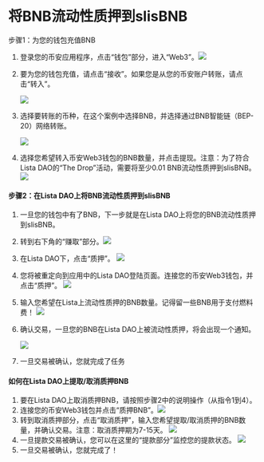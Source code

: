 # 将BNB流动性质押到slisBNB

步骤1：为您的钱包充值BNB

1. 登录您的币安应用程序，点击“钱包”部分，进入“Web3”。![](https://docs.bsc.lista.org/\~gitbook/image?url=https%3A%2F%2F1284749027-files.gitbook.io%2F%7E%2Ffiles%2Fv0%2Fb%2Fgitbook-x-prod.appspot.com%2Fo%2Fspaces%252FeuAQJMk753IWaCTi0zzi%252Fuploads%252FwIFMryMLKXPUzKtqtgdI%252Fimage.png%3Falt%3Dmedia%26token%3D8a794379-12a7-4dc1-8c1c-c252cd3e8a0f\&width=300\&dpr=4\&quality=100\&sign=2fcebd70\&sv=1)
2. 要为您的钱包充值，请点击“接收”。如果您是从您的币安账户转账，请点击“转入”。

   ![](https://docs.bsc.lista.org/\~gitbook/image?url=https%3A%2F%2Flh7-us.googleusercontent.com%2FVL9aulbuRNV0a3o17LmIfjN2fLV1MyCMiBInf7BuwKKHTawf9fX6g78GzMVs-NGZ6EjeXL0xGlCl3TvOwzpoHKJxQtfx17m038wBhuZYYNMZlUOWnUQsAd5RlAn7m3LGKXHRCKPobUpWlAMog\_Mb2M0\&width=768\&dpr=4\&quality=100\&sign=8a026e3b\&sv=1)
3. 选择要转账的币种，在这个案例中选择BNB，并选择通过BNB智能链（BEP-20）网络转账。

   ![](https://docs.bsc.lista.org/\~gitbook/image?url=https%3A%2F%2Flh7-us.googleusercontent.com%2FepCaqTmH4Lwhua28wPBCQQLjsUgenpe452uYzFEo5psnZLpyVWJL9rGhxUIe8X7cgWYP5vLTXiwmTDf0fzb69OqFZRxjUuaRt1TtPW3Zh5BV\_4xRBLnkRlxQLtzUqKyPnze\_26bQfUWDFd2EM6VT-js\&width=768\&dpr=4\&quality=100\&sign=f4a4403f\&sv=1)
4. 选择您希望转入币安Web3钱包的BNB数量，并点击提现。注意：为了符合Lista DAO的“The Drop”活动，需要将至少0.01 BNB流动性质押到slisBNB。
   ![](https://docs.bsc.lista.org/\~gitbook/image?url=https%3A%2F%2Flh7-us.googleusercontent.com%2FI6RDRx\_L0URN9pp5d7xEiFxJtmBxaXnKgzvrqmSt0ycflbQKbEU4p7wkat6Pxwfm8l-whVBTwZm6DQAkt9-26iregNlPGpV5iRjYPNr3OqM3S2FDctWjYZ9uc-KFwSrcz7aVLkCJ9k\_he3aFBGECH9A\&width=300\&dpr=4\&quality=100\&sign=11148b60\&sv=1)

#### 步骤2：在Lista DAO上将BNB流动性质押到slisBNB <a href="#step-2-liquid-staking-bnb-into-slisbnb-on-lista-dao" id="step-2-liquid-staking-bnb-into-slisbnb-on-lista-dao"></a>

1. 一旦您的钱包中有了BNB，下一步就是在Lista DAO上将您的BNB流动性质押到slisBNB。
2. 转到右下角的“赚取”部分。![](https://docs.bsc.lista.org/\~gitbook/image?url=https%3A%2F%2F1284749027-files.gitbook.io%2F%7E%2Ffiles%2Fv0%2Fb%2Fgitbook-x-prod.appspot.com%2Fo%2Fspaces%252FeuAQJMk753IWaCTi0zzi%252Fuploads%252FPHWYq9wMkPatPjT5uaQZ%252Ftelegram-cloud-photo-size-5-6249301136964172966-y.jpg%3Falt%3Dmedia%26token%3Ddb9a59af-f069-47f4-912b-ed089af2eb76\&width=300\&dpr=4\&quality=100\&sign=bf90dc7a\&sv=1)
3. 在Lista DAO下，点击“质押”。
   ![](https://docs.bsc.lista.org/\~gitbook/image?url=https%3A%2F%2F1284749027-files.gitbook.io%2F%7E%2Ffiles%2Fv0%2Fb%2Fgitbook-x-prod.appspot.com%2Fo%2Fspaces%252FeuAQJMk753IWaCTi0zzi%252Fuploads%252FIVtRws1uWlD2ump1F7Pu%252Ftelegram-cloud-photo-size-5-6249301136964172968-y.jpg%3Falt%3Dmedia%26token%3De5ebd172-b4e4-46e6-9e38-274976b1ed56\&width=300\&dpr=4\&quality=100\&sign=9f524dbb\&sv=1)
4. 您将被重定向到应用中的Lista DAO登陆页面。连接您的币安Web3钱包，并点击“质押”。
   ![](https://docs.bsc.lista.org/\~gitbook/image?url=https%3A%2F%2F1284749027-files.gitbook.io%2F%7E%2Ffiles%2Fv0%2Fb%2Fgitbook-x-prod.appspot.com%2Fo%2Fspaces%252FeuAQJMk753IWaCTi0zzi%252Fuploads%252Fao1T15MqEhRLKJHTGAAW%252Fimage.png%3Falt%3Dmedia%26token%3D8c7ce4ad-d7b7-47f0-9f7a-55d959b5986d\&width=300\&dpr=4\&quality=100\&sign=78f5fbf6\&sv=1)
5. 输入您希望在Lista上流动性质押的BNB数量。记得留一些BNB用于支付燃料费！
   ![](https://docs.bsc.lista.org/\~gitbook/image?url=https%3A%2F%2Flh7-us.googleusercontent.com%2FPiLMR9oSzdIoNF7V7mejgbHh6jWQBsOIaAVDlno3n1otnf\_29-PHM79\_fSUNjERWIr8H8ymmrZDWtfDyYtOoeO5bUaBqTCvFIwJj1L5VuBJaq-M1teCaPAGZ-2\_GaRq\_6\_Yad-fk51LW\_kaPO393pfc\&width=300\&dpr=4\&quality=100\&sign=4964b416\&sv=1)
6. 确认交易，一旦您的BNB在Lista DAO上被流动性质押，将会出现一个通知。

   ![](https://docs.bsc.lista.org/\~gitbook/image?url=https%3A%2F%2Flh7-us.googleusercontent.com%2F7-OFZLK4\_fHu7qSh4XW1rSJFbmQLSWzg42HZaR68c8o9DFCflyCognEt88pDFZrvuON2kJ\_i-vcCRCnCNT49V-HKHbAS-CvqTccYcaBri4AzDqZmDz1WKZ5chsY5M70YI9vaTWPXmbScI5uomgTL7ls\&width=768\&dpr=4\&quality=100\&sign=92883237\&sv=1)
7. 一旦交易被确认，您就完成了任务

#### 如何在Lista DAO上提取/取消质押BNB <a href="#how-to-withdraw-unstake-bnb-on-lista-dao" id="how-to-withdraw-unstake-bnb-on-lista-dao"></a>

1. 要在Lista DAO上取消质押BNB，请按照步骤2中的说明操作（从指令1到4）。
2. 连接您的币安Web3钱包并点击“质押BNB”。![](https://docs.bsc.lista.org/\~gitbook/image?url=https%3A%2F%2F1284749027-files.gitbook.io%2F%7E%2Ffiles%2Fv0%2Fb%2Fgitbook-x-prod.appspot.com%2Fo%2Fspaces%252FeuAQJMk753IWaCTi0zzi%252Fuploads%252Fao1T15MqEhRLKJHTGAAW%252Fimage.png%3Falt%3Dmedia%26token%3D8c7ce4ad-d7b7-47f0-9f7a-55d959b5986d\&width=300\&dpr=4\&quality=100\&sign=78f5fbf6\&sv=1)
3. 转到取消质押部分，点击“取消质押”，输入您希望提取/取消质押的BNB数量，并确认交易。注意：取消质押期为7-15天。
   ![](https://docs.bsc.lista.org/\~gitbook/image?url=https%3A%2F%2Flh7-us.googleusercontent.com%2FPld8G0rkw3zjwl1gIPWrsGSwThHOX\_OeX\_tiqIjCvSPOA4G2y3q8lifAeUnzJIP6OzV9DANVEj7EciFLEqV2uv6j4CqXoJRSjbvzxVS\_TDUmmGPn63iRT\_BQn-foJ-54dGERdeDpxKjchjBZ35jkIog\&width=768\&dpr=4\&quality=100\&sign=26d38f5d\&sv=1)
4. 一旦提款交易被确认，您可以在这里的“提款部分”监控您的提款状态。
   ![](https://docs.bsc.lista.org/\~gitbook/image?url=https%3A%2F%2Flh7-us.googleusercontent.com%2FngUqGxvz73zW4iOTdwNGUG6n5hvLcfaKegMX0NV4oWWW255wnmmvLLrxXnxS0HyodhDlsdEw9RWy8Zny2XKCklFmqQhdiaOG9Nn-87KDouAAbAQeQBIohB6spDS5IqhhEvdanmXVa-bR5uTMWYzDoDk\&width=300\&dpr=4\&quality=100\&sign=75fe9201\&sv=1)
5. 一旦交易被确认，您就完成了！